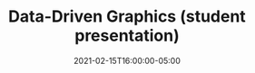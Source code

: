 ---
type: lecture
date: 2021-02-15T16:00:00-05:00
title: "Data-Driven Graphics (student presentation)"
tldr: "Cool papers in data-driven graphics."
hide_from_announcments: true
---